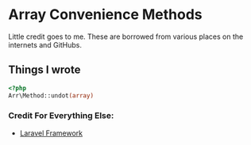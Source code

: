 # Array Convenience Methods
Little credit goes to me. These are borrowed from various places on the internets and GitHubs.

## Things I wrote
```php
<?php
Arr\Method::undot(array)
```

### Credit For Everything Else:
- [Laravel Framework](https://github.com/laravel/framework/blob/6479288f92805e6ccfb50efb7c94ec0bfc13cba6/src/Illuminate/Support/Arr.php)
